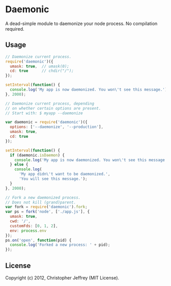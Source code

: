 # Daemonic

A dead-simple module to daemonize your node process. No compilation required.

## Usage

``` js
// Daemonize current process.
require('daemonic')({
  umask: true,  // umask(0);
  cd: true      // chdir("/");
});

setInterval(function() {
  console.log('My app is now daemonized. You won\'t see this message.');
}, 2000);
```

``` js
// Daemonize current process, depending
// on whether certain options are present.
// Start with: $ myapp --daemonize

var daemonic = require('daemonic')({
  options: ['--daemonize', '--production'],
  umask: true,
  cd: true
});

setInterval(function() {
  if (daemonic.isDaemon) {
    console.log('My app is now daemonized. You won\'t see this message.');
  } else {
    console.log(
      'My app didn\'t want to be daemonized.',
      'You will see this message.');
  }
}, 2000);
```

``` js
// Fork a new daemonized process.
// Does not kill (grand)parent.
var fork = require('daemonic').fork;
var ps = fork('node', ['./app.js'], {
  umask: true,
  cwd: '/',
  customFds: [0, 1, 2],
  env: process.env
});
ps.on('open', function(pid) {
  console.log('Forked a new process: ' + pid);
});
```

## License

Copyright (c) 2012, Christopher Jeffrey (MIT License).
